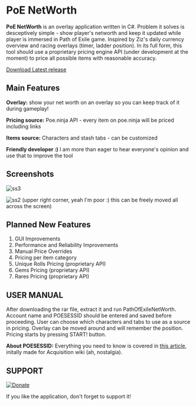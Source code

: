 # PoE NetWorth

**PoE NetWorth** is an overlay application written in C#. Problem it solves is desceptively simple - show player's networth and keep it updated while player is immersed in Path of Exile game. Inspired by Ziz's daily currency overview and racing overlays (timer, ladder position). In its full form, this tool should use a proprietary pricing engine API (under development at the moment) to price all possible items with reasonable accuracy.

[Download Latest release](https://github.com/gucunja/PathOfExileNetWorth/releases)


## Main Features

**Overlay:** show your net worth on an overlay so you can keep track of it during gameplay!

**Pricing source:** Poe.ninja API - every item on poe.ninja will be priced including links

**Items source:** Characters and stash tabs - can be customized

**Friendly developer :)** I am more than eager to hear everyone's opinion and use that to improve the tool


## Screenshots
![ss3](https://camo.githubusercontent.com/e61082d1f4414bca74ff7684e59bcac20074650f/68747470733a2f2f692e696d6775722e636f6d2f52676e50536b722e706e67)

![ss2](https://i.imgur.com/1hQHlBT.jpg)
(upper right corner, yeah I'm poor :) this can be freely moved all across the screen)


## Planned New Features
1. GUI Improvements
2. Performance and Reliability Improvements
3. Manual Price Overrides
4. Pricing per item category
5. Unique Rolls Pricing (proprietary API)
6. Gems Pricing (proprietary API)
7. Rares Pricing (proprietary API)


## USER MANUAL

After downloading the rar file, extract it and run PathOfExileNetWorth. Account name and POESESSID should be entered and saved before proceeding. User can choose which characters and tabs to use as a source in pricing. Overlay can be moved around and will remember the position. Pricing starts by pressing START! button.

**About POESESSID:** Everything you need to know is covered in [this article](https://code.google.com/archive/p/procurement/wikis/LoginWithSessionID.wiki), initally made for Acquisition wiki (ah, nostalgia).  

## SUPPORT
[![Donate](https://www.paypalobjects.com/webstatic/en_US/i/buttons/PP_logo_h_150x38.png)](https://www.paypal.me/gucunja) 

If you like the application, don't forget to support it! 
